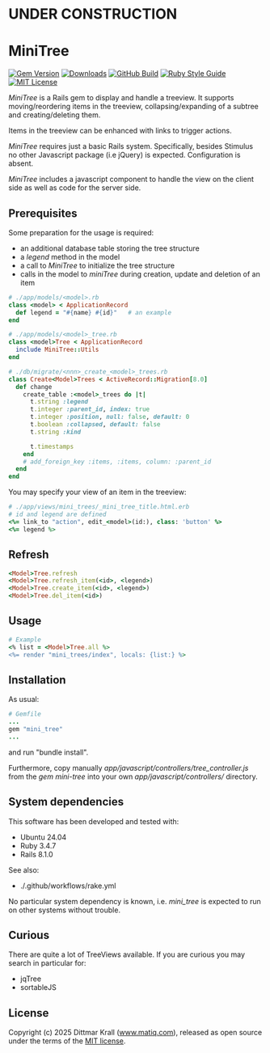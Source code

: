 # UNDER CONSTRUCTION

# MiniTree

[![Gem Version](https://img.shields.io/gem/v/mini_tree?color=168AFE&logo=rubygems&logoColor=FE1616)](https://rubygems.org/gems/mini_tree)
[![Downloads](https://img.shields.io/gem/dt/mini_tree?color=168AFE&logo=rubygems&logoColor=FE1616)](https://rubygems.org/gems/mini_tree)
[![GitHub Build](https://img.shields.io/github/actions/workflow/status/matique/mini_tree/rake.yml?logo=github)](https://github.com/matique/mini_tree/actions/workflows/rake.yml)
[![Ruby Style Guide](https://img.shields.io/badge/code_style-standard-168AFE.svg)](https://github.com/standardrb/standard)
[![MIT License](https://img.shields.io/badge/license-MIT-168AFE.svg)](http://choosealicense.com/licenses/mit/)

_MiniTree_ is a Rails gem to display and handle a treeview.
It supports moving/reordering items in the treeview,
collapsing/expanding of a subtree
and creating/deleting them.

Items in the treeview can be enhanced with links
to trigger actions.

_MiniTree_ requires just a basic Rails system.
Specifically, besides Stimulus no other Javascript package
(i.e jQuery) is expected.
Configuration is absent.

_MiniTree_ includes a javascript component to handle
the view on the client side
as well as code for the server side.


## Prerequisites

Some preparation for the usage is required:
- an additional database table storing the tree structure
- a _legend_ method in the model
- a call to _MiniTree_ to initialize the tree structure
- calls in the model to _miniTree_ during creation, update
  and deletion of an item

~~~Ruby
# ./app/models/<model>.rb
class <model> < ApplicationRecord
  def legend = "#{name} #{id}"   # an example
end

# ./app/models/<model>_tree.rb
class <model>Tree < ApplicationRecord
  include MiniTree::Utils
end

# ./db/migrate/<nnn>_create_<model>_trees.rb
class Create<Model>Trees < ActiveRecord::Migration[8.0]
  def change
    create_table :<model>_trees do |t|
      t.string :legend
      t.integer :parent_id, index: true
      t.integer :position, null: false, default: 0
      t.boolean :collapsed, default: false
      t.string :kind

      t.timestamps
    end
    # add_foreign_key :items, :items, column: :parent_id
  end
end
~~~

You may specify your view of an item in the treeview:
~~~Ruby
# ./app/views/mini_trees/_mini_tree_title.html.erb
# id and legend are defined
<%= link_to "action", edit_<model>(id:), class: 'button' %>
<%= legend %>
~~~

## Refresh

~~~Ruby
<Model>Tree.refresh
<Model>Tree.refresh_item(<id>, <legend>)
<Model>Tree.create_item(<id>, <legend>)
<Model>Tree.del_item(<id>)
~~~

## Usage

~~~Ruby
# Example
<% list = <Model>Tree.all %>
<%= render "mini_trees/index", locals: {list:} %>
~~~


## Installation

As usual:

~~~~ruby
# Gemfile
...
gem "mini_tree"
...
~~~~

and run "bundle install".

Furthermore, copy manually *app/javascript/controllers/tree_controller.js*
from the _gem  mini-tree_
into your own _app/javascript/controllers/_ directory.


## System dependencies

This software has been developed and tested with:
- Ubuntu 24.04
- Ruby 3.4.7
- Rails 8.1.0

See also:
- ./.github/workflows/rake.yml

No particular system dependency is known,
i.e. _mini_tree_ is expected to run on other systems without trouble.


## Curious

There are quite a lot of TreeViews available.
If you are curious you may search in particular for:
- jqTree
- sortableJS


## License

Copyright (c) 2025 Dittmar Krall (www.matiq.com),
released as open source under the terms of the
[MIT license](https://opensource.org/licenses/MIT).
